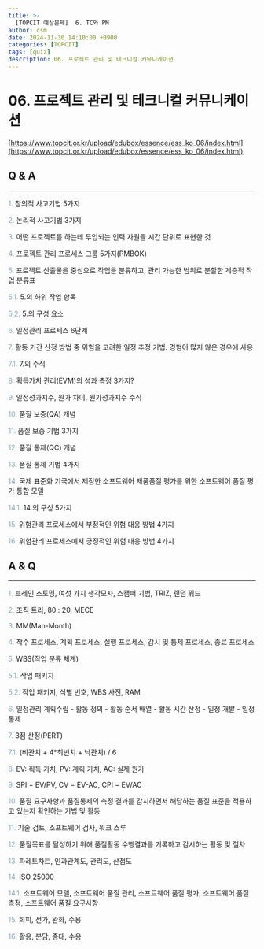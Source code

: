 ```yaml
---
title: >-
  [TOPCIT 예상문제]  6. TC와 PM
author: csm
date: 2024-11-30 14:10:00 +0900
categories: [TOPCIT]
tags: [quiz]
description: 06. 프로젝트 관리 및 테크니컬 커뮤니케이션
---
```


# 06. 프로젝트 관리 및 테크니컬 커뮤니케이션

[https://www.topcit.or.kr/upload/edubox/essence/ess_ko_06/index.html](https://www.topcit.or.kr/upload/edubox/essence/ess_ko_06/index.html)


## Q & A
---

<span style="color:#85a8b4"> 1.</span> 창의적 사고기법 5가지   

<span style="color:#85a8b4"> 2.</span> 논리적 사고기법 3가지    

<span style="color:#85a8b4"> 3.</span> 어떤 프로젝트를 하는데 투입되는 인력 자원을 시간 단위로 표현한 것  

<span style="color:#85a8b4"> 4.</span> 프로젝트 관리 프로세스 그룹 5가지(PMBOK)      

<span style="color:#85a8b4"> 5.</span> 프로젝트 산출물을 중심으로 작업을 분류하고, 관리 가능한 범위로 분할한 계층적 작업 분류표        

<span style="color:#85a8b4"> 5.1.</span> 5.의 하위 작업 항목   

<span style="color:#85a8b4"> 5.2.</span> 5.의 구성 요소    

<span style="color:#85a8b4"> 6.</span> 일정관리 프로세스 6단계    

<span style="color:#85a8b4"> 7.</span> 활동 기간 산정 방법 중 위험을 고려한 일정 추정 기법. 경험이 많지 않은 경우에 사용    

<span style="color:#85a8b4"> 7.1.</span> 7.의 수식  

<span style="color:#85a8b4"> 8.</span> 획득가치 관리(EVM)의 성과 측정 3가지?    

<span style="color:#85a8b4"> 9.</span> 일정성과지수, 원가 차이, 원가성과지수 수식   

<span style="color:#85a8b4"> 10.</span> 품질 보증(QA) 개념   

<span style="color:#85a8b4"> 11.</span> 품질 보증 기법 3가지   

<span style="color:#85a8b4"> 12.</span> 품질 통제(QC) 개념   

<span style="color:#85a8b4"> 13.</span> 품질 통제 기법 4가지   

<span style="color:#85a8b4"> 14.</span> 국제 표준화 기국에서 제정한 소프트웨어 제품품질 평가를 위한 소프트웨어 품질 평가 통합 모델   

<span style="color:#85a8b4"> 14.1.</span> 14.의 구성 5가지   

<span style="color:#85a8b4"> 15.</span> 위험관리 프로세스에서 부정적인 위험 대응 방법 4가지   

<span style="color:#85a8b4"> 16.</span> 위험관리 프로세스에서 긍정적인 위험 대응 방법 4가지   

## A & Q
---
<span style="color:#85a8b4"> 1.</span> 브레인 스토밍, 여섯 가지 생각모자, 스캠퍼 기법, TRIZ, 랜덤 워드   

<span style="color:#85a8b4"> 2.</span> 조직 트리, 80 : 20, MECE    

<span style="color:#85a8b4"> 3.</span> MM(Man-Month)  

<span style="color:#85a8b4"> 4.</span> 착수 프로세스, 계획 프로세스, 실행 프로세스, 감시 및 통제 프로세스, 종료 프로세스      

<span style="color:#85a8b4"> 5.</span> WBS(작업 분류 체계)        

<span style="color:#85a8b4"> 5.1.</span> 작업 패키지   

<span style="color:#85a8b4"> 5.2.</span> 작업 패키지, 식별 번호, WBS 사전, RAM    

<span style="color:#85a8b4"> 6.</span> 일정관리 계획수립 - 활동 정의 - 활동 순서 배열 - 활동 시간 산정 - 일정 개발 - 일정 통제      

<span style="color:#85a8b4"> 7.</span> 3점 산정(PERT)    

<span style="color:#85a8b4"> 7.1.</span> (비관치 + 4*최빈치 + 낙관치) / 6  

<span style="color:#85a8b4"> 8.</span> EV: 획득 가치, PV: 계획 가치, AC: 실제 원가    

<span style="color:#85a8b4"> 9.</span> SPI = EV/PV, CV = EV-AC, CPI = EV/AC   

<span style="color:#85a8b4"> 10.</span> 품질 요구사항과 품질통제의 측정 결과를 감시하면서 해당하는 품질 표준을 적용하고 있는지 확인하는 기법 및 활동   

<span style="color:#85a8b4"> 11.</span> 기술 검토, 소프트웨어 검사, 워크 스루   

<span style="color:#85a8b4"> 12.</span> 품질목표를 달성하기 위해 품질활동 수행결과를 기록하고 감시하는 활동 및 절차     

<span style="color:#85a8b4"> 13.</span> 파레토차트, 인과관계도, 관리도, 산점도   

<span style="color:#85a8b4"> 14.</span> ISO 25000   

<span style="color:#85a8b4"> 14.1.</span> 소프트웨어 모델, 소프트웨어 품질 관리, 소프트웨어 품질 평가, 소프트웨어 품질 측정, 소프트웨어 품질 요구사항   

<span style="color:#85a8b4"> 15.</span> 회피, 전가, 완화, 수용   

<span style="color:#85a8b4"> 16.</span> 활용, 분담, 증대, 수용   
